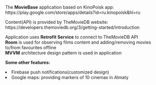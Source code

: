 <p>The <b>MovieBase</b> application based on KinoPoisk app: https://play.google.com/store/apps/details?id=ru.kinopoisk&hl=ru<p>
<p>Content(API) is provided by TheMovieDB website: https://developers.themoviedb.org/3/getting-started/introduction<p>
<p>Application uses <b>Retrofit Service</b> to connect to TheMovieDB API<br>
<b>Room</b> is used for observing films content and adding/removing movies to/from favourites offline<br>
<b>MVVM</b> architecture design pattern is used in application
</p>


<p><b>Some other features:</b></p>

<li>Firebase push notifications(customized design)</li>
<li>Google maps: providing markers of 10 cinemas in Almaty</li>
